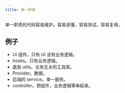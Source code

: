 ```yaml
---
title: 单一职责
---
```

单一职责的代码容易维护。容易读懂，容易测试，容易复用。

## 例子
* UI 组件。只有 UI 没有业务逻辑。
* hooks。只有业务逻辑。
* 底层 utils。业务无关的工具库。
* Provider。数据。
* 后端的 service。单一服务。
* controller。把组件，业务逻辑等串起来。